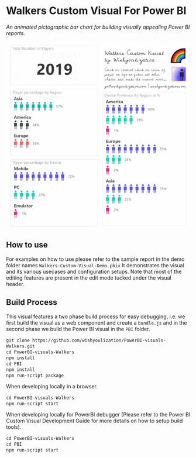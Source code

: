 # Walkers Custom Visual For Power BI

_An animated pictographic bar chart for building visually appealing Power BI reports._

![Preview](./demo/filter-example.gif)

## How to use

For examples on how to use please refer to the sample report in the demo folder names `Walkers-Custom-Visual-Demo.pbix` It demonstrates the visual and its various usecases and configuration setups. Note that most of the editing features are present in the edit mode tucked under the visual header.

## Build Process
This visual features a two phase build process for easy debugging, i.e. we first build the visual as a web component and create a `bundle.js` and in the second phase we build the Power BI visual in the `PBI` folder.

```
git clone https://github.com/wishyoulization/PowerBI-visuals-Walkers.git
cd PowerBI-visuals-Walkers
npm install
cd PBI
npm install
npm run-script package
```

When developing locally in a browser.
```
cd PowerBI-visuals-Walkers
npm run-script start
```

When developing locally for PowerBI debugger (Please refer to the Power BI Custom Visual Development Guide for more details on how to setup build tools).
```
cd PowerBI-visuals-Walkers
cd PBI
npm run-script start
```